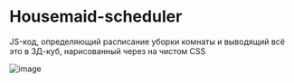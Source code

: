 # Housemaid-scheduler

JS-код, определяющий расписание уборки комнаты и выводящий всё это в 3Д-куб, нарисованный через на чистом CSS

![image](https://user-images.githubusercontent.com/54524404/174633501-b21f7a71-8c5e-4d37-a187-f65a514070bd.png)
